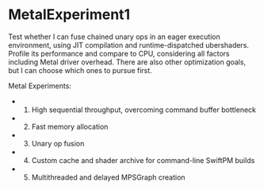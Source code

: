 # MetalExperiment1

Test whether I can fuse chained unary ops in an eager execution environment, using JIT compilation and runtime-dispatched ubershaders. Profile its performance and compare to CPU, considering all factors including Metal driver overhead. There are also other optimization goals, but I can choose which ones to pursue first.

Metal Experiments:
- 1) High sequential throughput, overcoming command buffer bottleneck
- 2) Fast memory allocation
- 3) Unary op fusion
- 4) Custom cache and shader archive for command-line SwiftPM builds
- 5) Multithreaded and delayed MPSGraph creation
